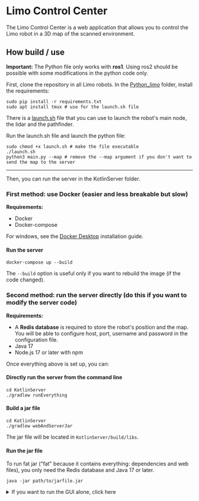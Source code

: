 # Limo Control Center

The Limo Control Center is a web application that allows you to control the Limo robot in a 3D map of the scanned
environment.

## How build / use

**Important:** The Python file only works with **ros1**. Using ros2 should be possible with some modifications in the
python code only.

First, clone the repository in all Limo robots. In the [Python_limo](./Python_limo) folder, install the requirements:

```shell
sudo pip install -r requirements.txt
sudo apt install tmux # use for the launch.sh file
```

There is a [launch.sh](./Python_limo/launch.sh) file that you can use to launch the robot's main node, the lidar and
the pathfinder.

Run the launch.sh file and launch the python file:

```shell
sudo chmod +x launch.sh # make the file executable
./launch.sh
python3 main.py --map # remove the --map argument if you don't want to send the map to the server
```

---

Then, you can run the server in the KotlinServer folder.

### First method: use Docker (easier and less breakable but slow)

**Requirements:**

* Docker
* Docker-compose

For windows, see the [Docker Desktop](https://docs.docker.com/desktop/install/windows-install/) installation guide.

#### Run the server

```shell
docker-compose up --build
```

The `--build` option is useful only if you want to rebuild the image (if the code changed).

### Second method: run the server directly (do this if you want to modify the server code)

**Requirements:**

* A **Redis database** is required to store the robot's position and the map. You will be able to configure host, port,
  username and password in the configuration file.
* Java 17
* Node.js 17 or later with npm

Once everything above is set up, you can:

#### Directly run the server from the command line

```shell
cd KotlinServer
./gradlew runEverything
```

#### Build a jar file

```shell
cd KotlinServer
./gradlew webAndServerJar
```

The jar file will be located in `KotlinServer/build/libs`.

#### Run the jar file

To run fat jar ("fat" because it contains everything: dependencies and web files), you only need the Redis database and
Java 17 or later.

```shell
java -jar path/to/jarfile.jar
```

<details>
<summary>If you want to run the GUI alone, click here</summary>

## VueJs GUI (vue-gui)

If you want to run the GUI alone, you can do so by following the instructions below.

Note that in development mode, the GUI will try to connect to the server at port 80. For exemple, the Kotlin server
runs on `localhost:80` and npm's dev mode runs on `localhost:5173`, but it still tries to connect to `localhost:80`.

### Recommended IDE Setup

[VSCode](https://code.visualstudio.com/) + [Volar](https://marketplace.visualstudio.com/items?itemName=Vue.volar) (and
disable Vetur).

Personnaly I just use IntelliJ IDEA with the Vue.js plugin, it works very well.

**Type Support for `.vue` Imports in TS**: TypeScript cannot handle type information for `.vue` imports by default, so
we replace the `tsc` CLI with `vue-tsc` for type checking. In editors, we
need [Volar](https://marketplace.visualstudio.com/items?itemName=Vue.volar) to make the TypeScript
language service aware of `.vue` types.

### Project Setup for the GUI alone

#### Install Dependencies

```sh
npm install
```

#### Compile and Hot-Reload for Development

```sh
npm run dev
```

#### Type-Check, Compile and Minify for Production

```sh
npm run build
```

</details>